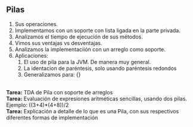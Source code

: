 ## Pilas
1. Sus operaciones. 
2. Implementamos con un soporte con lista ligada en la parte privada.
3. Analizamos el tiempo de ejecución de sus métodos.
4. Vimos sus ventajas vs desventajas.
5. Analizamos la implementaciión con un arreglo como soporte.
6. Aplicaciones:
   1. El uso de pila para la JVM. De manera muy general.
   2. La identacion de paréntesis, solo usando paréntesis redondos
   3. Generalizamos para: [](){}<br><br>

**Tarea:** TDA de Pila con soporte de arreglos<br>
**Tarea:** Evaluación de expresiones aritméticas sencillas, usando dos pilas. Ejemplo: ((3+4)*(4+8))/2<br>
**Tarea:** Explicación a detalle de lo que es una Pila, con sus respectivos diferentes formas de implementación
